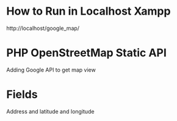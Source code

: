 # How to Run in Localhost Xampp

http://localhost/google_map/

# PHP OpenStreetMap Static API

Adding Google API to get map view

#  Fields

Address and latitude and longitude